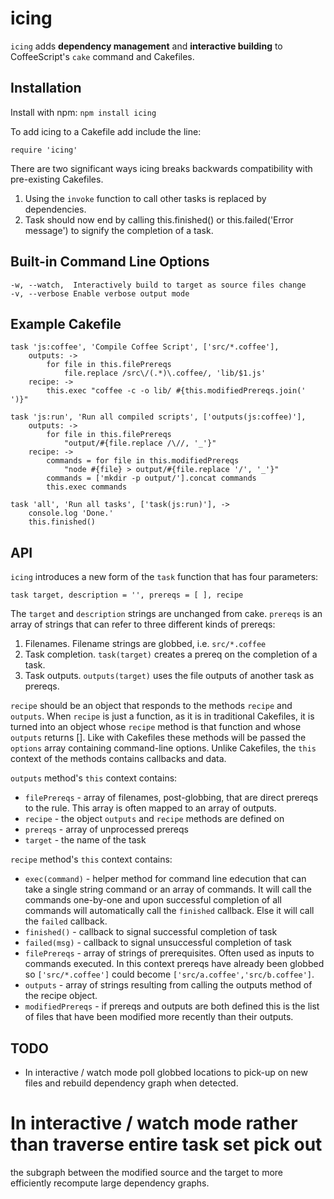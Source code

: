 # icing

`icing` adds **dependency management** and **interactive building** to CoffeeScript's `cake` 
command and Cakefiles.

## Installation

Install with npm: `npm install icing`

To add icing to a Cakefile add include the line:

    require 'icing'

There are two significant ways icing breaks backwards compatibility with pre-existing
Cakefiles.

1. Using the `invoke` function to call other tasks is replaced by dependencies.
2. Task should now end by calling this.finished() or
   this.failed('Error message') to signify the completion of a task.

## Built-in Command Line Options

    -w, --watch,  Interactively build to target as source files change
    -v, --verbose Enable verbose output mode

## Example Cakefile

    task 'js:coffee', 'Compile Coffee Script', ['src/*.coffee'],
        outputs: -> 
            for file in this.filePrereqs
                file.replace /src\/(.*)\.coffee/, 'lib/$1.js'
        recipe: -> 
            this.exec "coffee -c -o lib/ #{this.modifiedPrereqs.join(' ')}"

    task 'js:run', 'Run all compiled scripts', ['outputs(js:coffee)'], 
        outputs: ->
            for file in this.filePrereqs
                "output/#{file.replace /\//, '_'}"
        recipe: ->
            commands = for file in this.modifiedPrereqs
                "node #{file} > output/#{file.replace '/', '_'}"
            commands = ['mkdir -p output/'].concat commands
            this.exec commands

    task 'all', 'Run all tasks', ['task(js:run)'], ->
        console.log 'Done.'
        this.finished()

## API

`icing` introduces a new form of the `task` function that has four parameters:

    task target, description = '', prereqs = [ ], recipe

The `target` and `description` strings are unchanged from cake. `prereqs` is an
array of strings that can refer to three different kinds of prereqs:

1. Filenames. Filename strings are globbed, i.e. `src/*.coffee`
2. Task completion. `task(target)` creates a prereq on the completion of a task.
3. Task outputs. `outputs(target)` uses the file outputs of another task as prereqs. 

`recipe` should be an object that responds to the methods `recipe` and `outputs`. 
When `recipe` is just a function, as it is in traditional Cakefiles, it is turned
into an object whose `recipe` method is that function and whose `outputs` returns [].
Like with Cakefiles these methods will be passed the `options` array containing 
command-line options. Unlike Cakefiles, the `this` context of the methods contains 
callbacks and data.

`outputs` method's `this` context contains:

* `filePrereqs` - array of filenames, post-globbing, that are direct prereqs to the
  rule. This array is often mapped to an array of outputs.
* `recipe` - the object `outputs` and `recipe` methods are defined on
* `prereqs` - array of unprocessed prereqs
* `target` - the name of the task

`recipe` method's `this` context contains:

* `exec(command)` - helper method for command line edecution that can take a 
   single string command or an array of commands. It will call the commands 
   one-by-one and upon successful completion of all commands will automatically 
   call the `finished` callback. Else it will call the `failed` callback.
* `finished()` - callback to signal successful completion of task
* `failed(msg)` - callback to signal unsuccessful completion of task
* `filePrereqs` - array of strings of prerequisites. Often used as inputs to commands
   executed. In this context prereqs have already been globbed so `['src/*.coffee']`
   could become `['src/a.coffee','src/b.coffee']`.
* `outputs` - array of strings resulting from calling the outputs method of the
  recipe object.
* `modifiedPrereqs` - if prereqs and outputs are both defined this is
  the list of files that have been modified more recently than their outputs.

## TODO

* In interactive / watch mode poll globbed locations to pick-up on new files
  and rebuild dependency graph when detected.
# In interactive / watch mode rather than traverse entire task set pick out
  the subgraph between the modified source and the target to more efficiently
  recompute large dependency graphs.
